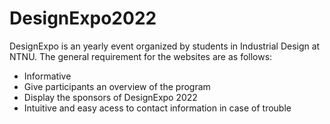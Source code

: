 # DesignExpo2022
DesignExpo is an yearly event organized by students in Industrial Design at NTNU. 
The general requirement for the websites are as follows:
- Informative
- Give participants an overview of the program
- Display the sponsors of DesignExpo 2022
- Intuitive and easy acess to contact information in case of trouble
